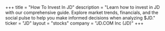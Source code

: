 +++
title = "How To Invest In JD"
description = "Learn how to invest in JD with our comprehensive guide. Explore market trends, financials, and the social pulse to help you make informed decisions when analyzing $JD."
ticker = "JD"
layout = "stocks"
company = "JD.COM Inc (JD)"
+++

